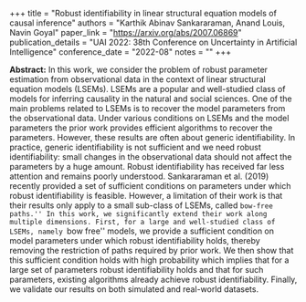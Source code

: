 +++
title = "Robust identifiability in linear structural equation models of causal inference"
authors = "Karthik Abinav Sankararaman, Anand Louis, Navin Goyal"
paper_link = "https://arxiv.org/abs/2007.06869"
publication_details = "UAI 2022: 38th Conference on Uncertainty in Artificial Intelligence"
conference_date = "2022-08"
notes = ""
+++

<b>Abstract:</b>
In this work, we consider the problem of robust parameter estimation from observational data in the context of linear structural equation models (LSEMs). LSEMs are a popular and well-studied class of models for inferring causality in the natural and social sciences. One of the main problems related to LSEMs is to recover the model parameters from the observational data. Under various conditions on LSEMs and the model parameters the prior work provides efficient algorithms to recover the parameters. However, these results are often about generic identifiability. In practice, generic identifiability is not sufficient and we need robust identifiability: small changes in the observational data should not affect the parameters by a huge amount. Robust identifiability has received far less attention and remains poorly understood. Sankararaman et al. (2019) recently provided a set of sufficient conditions on parameters under which robust identifiability is feasible. However, a limitation of their work is that their results only apply to a small sub-class of LSEMs, called ``bow-free paths.'' In this work, we significantly extend their work along multiple dimensions. First, for a large and well-studied class of LSEMs, namely ``bow free'' models, we provide a sufficient condition on model parameters under which robust identifiability holds, thereby removing the restriction of paths required by prior work. We then show that this sufficient condition holds with high probability which implies that for a large set of parameters robust identifiability holds and that for such parameters, existing algorithms already achieve robust identifiability. Finally, we validate our results on both simulated and real-world datasets.